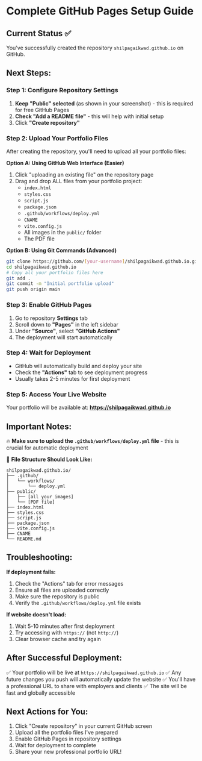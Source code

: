 # Complete GitHub Pages Setup Guide

## Current Status ✅
You've successfully created the repository `shilpagaikwad.github.io` on GitHub.

## Next Steps:

### Step 1: Configure Repository Settings
1. **Keep "Public" selected** (as shown in your screenshot) - this is required for free GitHub Pages
2. **Check "Add a README file"** - this will help with initial setup
3. Click **"Create repository"**

### Step 2: Upload Your Portfolio Files
After creating the repository, you'll need to upload all your portfolio files:

**Option A: Using GitHub Web Interface (Easier)**
1. Click "uploading an existing file" on the repository page
2. Drag and drop ALL files from your portfolio project:
   - `index.html`
   - `styles.css` 
   - `script.js`
   - `package.json`
   - `.github/workflows/deploy.yml`
   - `CNAME`
   - `vite.config.js`
   - All images in the `public/` folder
   - The PDF file

**Option B: Using Git Commands (Advanced)**
```bash
git clone https://github.com/[your-username]/shilpagaikwad.github.io.git
cd shilpagaikwad.github.io
# Copy all your portfolio files here
git add .
git commit -m "Initial portfolio upload"
git push origin main
```

### Step 3: Enable GitHub Pages
1. Go to repository **Settings** tab
2. Scroll down to **"Pages"** in the left sidebar
3. Under **"Source"**, select **"GitHub Actions"**
4. The deployment will start automatically

### Step 4: Wait for Deployment
- GitHub will automatically build and deploy your site
- Check the **"Actions"** tab to see deployment progress
- Usually takes 2-5 minutes for first deployment

### Step 5: Access Your Live Website
Your portfolio will be available at:
**https://shilpagaikwad.github.io**

## Important Notes:

🔥 **Make sure to upload the `.github/workflows/deploy.yml` file** - this is crucial for automatic deployment

📁 **File Structure Should Look Like:**
```
shilpagaikwad.github.io/
├── .github/
│   └── workflows/
│       └── deploy.yml
├── public/
│   ├── [all your images]
│   └── [PDF file]
├── index.html
├── styles.css
├── script.js
├── package.json
├── vite.config.js
├── CNAME
└── README.md
```

## Troubleshooting:

**If deployment fails:**
1. Check the "Actions" tab for error messages
2. Ensure all files are uploaded correctly
3. Make sure the repository is public
4. Verify the `.github/workflows/deploy.yml` file exists

**If website doesn't load:**
1. Wait 5-10 minutes after first deployment
2. Try accessing with `https://` (not `http://`)
3. Clear browser cache and try again

## After Successful Deployment:

✅ Your portfolio will be live at `https://shilpagaikwad.github.io`
✅ Any future changes you push will automatically update the website
✅ You'll have a professional URL to share with employers and clients
✅ The site will be fast and globally accessible

## Next Actions for You:
1. Click "Create repository" in your current GitHub screen
2. Upload all the portfolio files I've prepared
3. Enable GitHub Pages in repository settings
4. Wait for deployment to complete
5. Share your new professional portfolio URL!